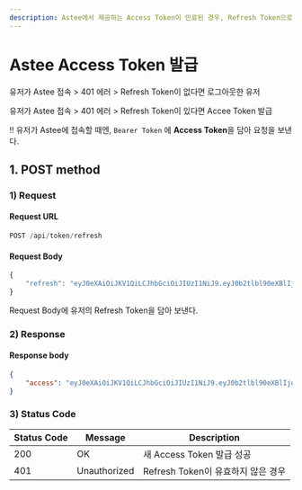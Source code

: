 ```yaml
---
description: Astee에서 제공하는 Access Token이 만료된 경우, Refresh Token으로 새 Access Token 요청 API
---
```


# Astee Access Token 발급



유저가 Astee 접속 > 401 에러 > Refresh Token이 없다면 로그아웃한 유저

유저가 Astee 접속 > 401 에러 > Refresh Token이 있다면 Accee Token 발급

‼️ 유저가 Astee에 접속할 때엔, `Bearer Token` 에 **Access Token**을 담아 요청을 보낸다.



## 1. POST method

### 1) Request

#### Request URL

```javascript
POST /api/token/refresh
```

#### Request Body

```javascript
{
    "refresh": "eyJ0eXAiOiJKV1QiLCJhbGciOiJIUzI1NiJ9.eyJ0b2tlbl90eXBlIjoicmVmcmVzaCIsImV4cCI6MTY1Mjc4MzU4NCwiaWF0IjoxNjUwMTkxNTg0LCJqdGkiOiIwNGYyZWIwYjEzZjQ0MGYwOTA2OTIyMjA1NDQ2Zjk3MCIsInVzZXJfaWQiOjg4fQ.ELTsTpw3ZFVayiKK9y2SEuERzBIiO4YbSOXX8t5iAoE"
}
```

Request Body에 유저의 Refresh Token을 담아 보낸다.

### 2) Response

#### Response body

```json
{
    "access": "eyJ0eXAiOiJKV1QiLCJhbGciOiJIUzI1NiJ9.eyJ0b2tlbl90eXBlIjoiYWNjZXNzIiwiZXhwIjoxNjUwMzY0NTg3LCJpYXQiOjE2NTAxOTE1ODQsImp0aSI6IjEwMzgwMmFkNmVlODQ2OWZhYjc2MmE3YmViYjJiYjRhIiwidXNlcl9pZCI6ODh9.V-psXrAdCXE3AgeLv5Bpyas3zDG77v3Ihx708a1lBV8"
}
```



### 3) Status Code

| Status Code | Message      | Description               |
| ----------- | ------------ | ------------------------- |
| 200         | OK           | 새 Access Token 발급 성공      |
| 401         | Unauthorized | Refresh Token이 유효하지 않은 경우 |
